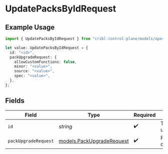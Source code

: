 # UpdatePacksByIdRequest

## Example Usage

```typescript
import { UpdatePacksByIdRequest } from "cribl-control-plane/models/operations";

let value: UpdatePacksByIdRequest = {
  id: "<id>",
  packUpgradeRequest: {
    allowCustomFunctions: false,
    minor: "<value>",
    source: "<value>",
    spec: "<value>",
  },
};
```

## Fields

| Field                                                           | Type                                                            | Required                                                        | Description                                                     |
| --------------------------------------------------------------- | --------------------------------------------------------------- | --------------------------------------------------------------- | --------------------------------------------------------------- |
| `id`                                                            | *string*                                                        | :heavy_check_mark:                                              | The <code>id</code> of the Pack to upgrade.                     |
| `packUpgradeRequest`                                            | [models.PackUpgradeRequest](../../models/packupgraderequest.md) | :heavy_check_mark:                                              | PackUpgradeRequest object                                       |